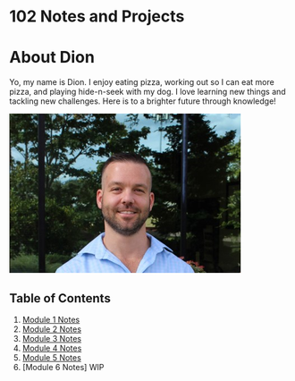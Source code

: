 # 102 Notes and Projects

# About Dion

Yo, my name is Dion. I enjoy eating pizza, working out so I can eat more pizza, and playing hide-n-seek with my dog. I love learning new things and tackling new challenges. Here is to a brighter future through knowledge! 

![Me](/Dion.png)

## Table of Contents

1. [Module 1 Notes](CF-102-Reading-Notes/Module1Notes.md) 
1. [Module 2 Notes](CF-102-Reading-Notes/Module-2-Notes.md)
1. [Module 3 Notes](CF-102-Reading-Notes/Module-3-Notes.md)
1. [Module 4 Notes](CF-102-Reading-Notes/Module-4-Notes.md)
1. [Module 5 Notes](CF-102-Reading-Notes/Module-5-Notes.md)
1. [Module 6 Notes] WIP
